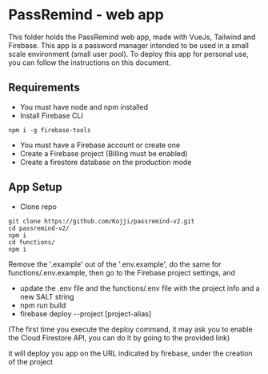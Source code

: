 # PassRemind - web app

This folder holds the PassRemind web app, made with VueJs, Tailwind and Firebase. This app is a password manager intended to be used in a small scale environment (small user pool). To deploy this app for personal use, you can follow the instructions on this document.

## Requirements

- You must have node and npm installed
- Install Firebase CLI

```
npm i -g firebase-tools
```

- You must have a Firebase account or create one
- Create a Firebase project (Billing must be enabled)
- Create a firestore database on the production mode

## App Setup

- Clone repo

```
git clone https://github.com/Kojji/passremind-v2.git
cd passremind-v2/
npm i
cd functions/
npm i
```

Remove the '.example' out of the '.env.example', do the same for functions/.env.example, then go to the Firebase project settings, and

- update the .env file and the functions/.env file with the project info and a new SALT string
- npm run build
- firebase deploy --project [project-alias]

(The first time you execute the deploy command, it may ask you to enable the Cloud Firestore API, you can do it by going to the provided link)

it will deploy you app on the URL indicated by firebase, under the creation of the project
